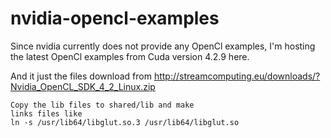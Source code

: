 nvidia-opencl-examples
======================

Since nvidia currently does not provide any OpenCl examples, I'm hosting the 
latest OpenCl examples from Cuda version 4.2.9 here. 

And it just the files download from http://streamcomputing.eu/downloads/?Nvidia_OpenCL_SDK_4_2_Linux.zip

```
Copy the lib files to shared/lib and make
links files like 
ln -s /usr/lib64/libglut.so.3 /usr/lib64/libglut.so
```